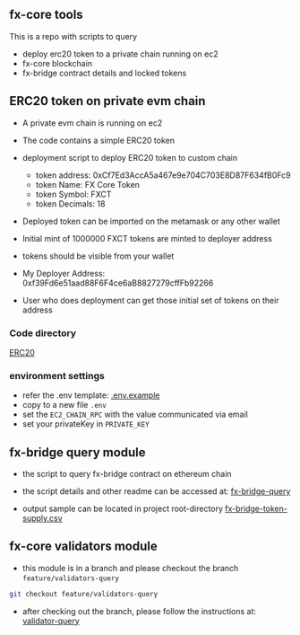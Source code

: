 ## fx-core tools

This is a repo with scripts to query
- deploy erc20 token to a private chain running on ec2
- fx-core blockchain
- fx-bridge contract details and locked tokens

## ERC20 token on private evm chain

- A private evm chain is running on ec2
- The code contains a simple ERC20 token
- deployment script to deploy ERC20 token to custom chain
  - token address: 0xCf7Ed3AccA5a467e9e704C703E8D87F634fB0Fc9
  - token Name: FX Core Token
  - token Symbol: FXCT
  - token Decimals: 18
- Deployed token can be imported on the metamask or any other wallet

- Initial mint of 1000000 FXCT tokens are minted to deployer address
- tokens should be visible from your wallet
- My Deployer Address: 0xf39Fd6e51aad88F6F4ce6aB8827279cffFb92266
- User who does deployment can get those initial set of tokens on their address

### Code directory
[ERC20](./src/erc20/)

### environment settings

- refer the .env template:
 [.env.example](.env.example)
- copy to a new file `.env`
- set the `EC2_CHAIN_RPC` with the value communicated via email
- set your privateKey in `PRIVATE_KEY`

## fx-bridge query module

- the script to query fx-bridge contract on ethereum chain 
- the script details and other readme can be accessed at:
  [fx-bridge-query](./docs/fx-bridge-query.MD)

- output sample can be located in project root-directory
  [fx-bridge-token-supply.csv](./fx-bridge-token-supply.csv)

## fx-core validators module

- this module is in a branch and please checkout the branch `feature/validators-query`

```bash
git checkout feature/validators-query
```

- after checking out the branch, please follow the instructions at:
 [validator-query](./docs/validator-query.MD)